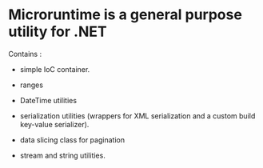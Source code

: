 Microruntime is a general purpose utility for .NET
============

Contains :

- simple IoC container.

- ranges

- DateTime utilities 

- serialization utilities (wrappers for XML serialization and a custom build key-value serializer).

- data slicing class for pagination

- stream and string utilities.

